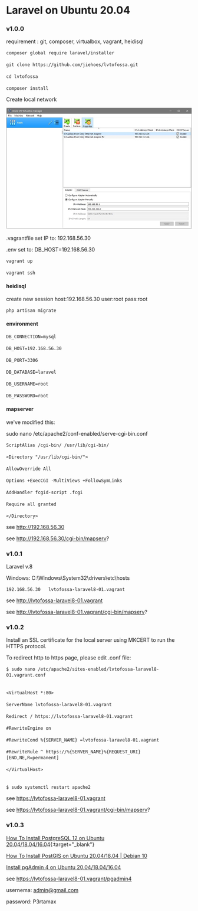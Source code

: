 # Laravel on Ubuntu 20.04

### v1.0.0

requirement : git, composer, virtualbox, vagrant, heidisql

    composer global require laravel/installer

    git clone https://github.com/jiehoes/lvtofossa.git

    cd lvtofossa

    composer install

Create local network

![Virtualbox](network.png)

.vagrantfile set IP to: 192.168.56.30

.env set to: DB_HOST=192.168.56.30

    vagrant up

    vagrant ssh

#### heidisql

create new session host:192.168.56.30 user:root pass:root

    php artisan migrate

#### environment

    DB_CONNECTION=mysql

    DB_HOST=192.168.56.30

    DB_PORT=3306

    DB_DATABASE=laravel

    DB_USERNAME=root

    DB_PASSWORD=root

#### mapserver

we've modified this:

sudo nano /etc/apache2/conf-enabled/serve-cgi-bin.conf

    ScriptAlias /cgi-bin/ /usr/lib/cgi-bin/

    <Directory "/usr/lib/cgi-bin/">

    AllowOverride All

    Options +ExecCGI -MultiViews +FollowSymLinks

    AddHandler fcgid-script .fcgi

    Require all granted

    </Directory>

see http://192.168.56.30

see http://192.168.56.30/cgi-bin/mapserv?


### v1.0.1

Laravel v.8

Windows: C:\Windows\System32\drivers\etc\hosts

    192.168.56.30   lvtofossa-laravel8-01.vagrant

see http://lvtofossa-laravel8-01.vagrant

see http://lvtofossa-laravel8-01.vagrant/cgi-bin/mapserv?

### v1.0.2

Install an SSL certificate for the local server using MKCERT to run the HTTPS protocol.

To redirect http to https page, please edit .conf file:

    $ sudo nano /etc/apache2/sites-enabled/lvtofossa-laravel8-01.vagrant.conf


    <VirtualHost *:80>

    ServerName lvtofossa-laravel8-01.vagrant

    Redirect / https://lvtofossa-laravel8-01.vagrant

    #RewriteEngine on

    #RewriteCond %{SERVER_NAME} =lvtofossa-laravel8-01.vagrant

    #RewriteRule ^ https://%{SERVER_NAME}%{REQUEST_URI} [END,NE,R=permanent]

    </VirtualHost>


    $ sudo systemctl restart apache2

see https://lvtofossa-laravel8-01.vagrant

see https://lvtofossa-laravel8-01.vagrant/cgi-bin/mapserv?

### v1.0.3

[How To Install PostgreSQL 12 on Ubuntu 20.04/18.04/16.04](https://computingforgeeks.com/install-postgresql-12-on-ubuntu/){:target="_blank"}

[How To Install PostGIS on Ubuntu 20.04/18.04 | Debian 10](https://computingforgeeks.com/how-to-install-postgis-on-ubuntu-debian/)

[Install pgAdmin 4 on Ubuntu 20.04/18.04/16.04](https://computingforgeeks.com/how-to-install-pgadmin-4-on-ubuntu/)

see https://lvtofossa-laravel8-01.vagrant/pgadmin4

usernema: admin@gmail.com

password: P3rtamax
